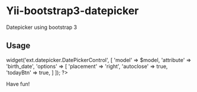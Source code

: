 Yii-bootstrap3-datepicker
=========================

Datepicker using bootstrap 3

Usage
-----

<?php $this->widget('ext.datepicker.DatePickerControl', [
    'model' => $model,
    'attribute' => 'birth_date',
    'options' => [
        'placement' => 'right',
        'autoclose' => true,
        'todayBtn' => true,
    ]
]); ?>

Have fun!